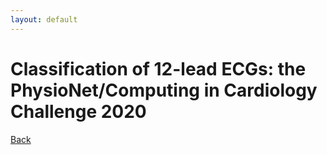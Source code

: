 ```yaml
---
layout: default
---
```


# Classification of 12-lead ECGs: the PhysioNet/Computing in Cardiology Challenge 2020

[Back](../index.html)
